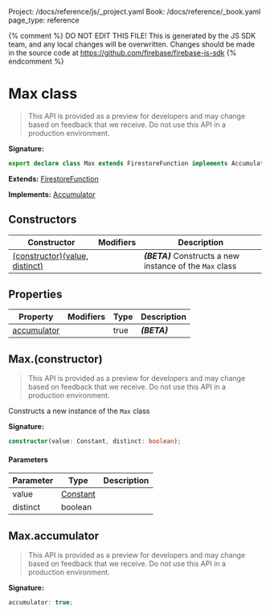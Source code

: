 Project: /docs/reference/js/_project.yaml
Book: /docs/reference/_book.yaml
page_type: reference

{% comment %}
DO NOT EDIT THIS FILE!
This is generated by the JS SDK team, and any local changes will be
overwritten. Changes should be made in the source code at
https://github.com/firebase/firebase-js-sdk
{% endcomment %}

# Max class
> This API is provided as a preview for developers and may change based on feedback that we receive. Do not use this API in a production environment.
> 


<b>Signature:</b>

```typescript
export declare class Max extends FirestoreFunction implements Accumulator 
```
<b>Extends:</b> [FirestoreFunction](./firestore_.firestorefunction.md#firestorefunction_class)

<b>Implements:</b> [Accumulator](./firestore_.accumulator.md#accumulator_interface)

## Constructors

|  Constructor | Modifiers | Description |
|  --- | --- | --- |
|  [(constructor)(value, distinct)](./firestore_.max.md#maxconstructor) |  | <b><i>(BETA)</i></b> Constructs a new instance of the <code>Max</code> class |

## Properties

|  Property | Modifiers | Type | Description |
|  --- | --- | --- | --- |
|  [accumulator](./firestore_.max.md#maxaccumulator) |  | true | <b><i>(BETA)</i></b> |

## Max.(constructor)

> This API is provided as a preview for developers and may change based on feedback that we receive. Do not use this API in a production environment.
> 

Constructs a new instance of the `Max` class

<b>Signature:</b>

```typescript
constructor(value: Constant, distinct: boolean);
```

#### Parameters

|  Parameter | Type | Description |
|  --- | --- | --- |
|  value | [Constant](./firestore_.constant.md#constant_class) |  |
|  distinct | boolean |  |

## Max.accumulator

> This API is provided as a preview for developers and may change based on feedback that we receive. Do not use this API in a production environment.
> 

<b>Signature:</b>

```typescript
accumulator: true;
```
